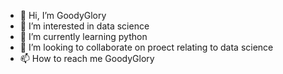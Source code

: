 - 👋 Hi, I’m GoodyGlory
- 👀 I’m interested in data science
- 🌱 I’m currently learning python
- 💞️ I’m looking to collaborate on proect relating to data science
- 📫 How to reach me GoodyGlory 

<!---
GoodyGlory is a ✨ special ✨ repository because its `README.md` (this file) appears on your GitHub profile.
You can click the Preview link to take a look at your changes.
--->

